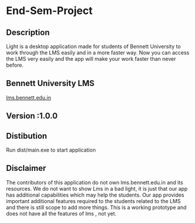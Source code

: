 # End-Sem-Project

## Description
Light is a desktop application made for students of Bennett University to work through the LMS easily and in a more faster way. Now you can access the LMS very easily and the app will make your work faster than never before.

## Bennett University LMS

[lms.bennett.edu.in ](http://lms.bennett.edu.in/login/index.php)
## Version :1.0.0

## Distibution
 Run dist/main.exe to start application
 
## Disclaimer
The contributors of this application do not own lms.bennett.edu.in and its resources.
We do not want to show Lms in a bad light, it is just that our app has additional capabilities which may help the students.
Our app provides important additional features required to the students related to the LMS and there is still scope to add more things. 
This is a working prototype and does not have all the features of lms , not yet.


